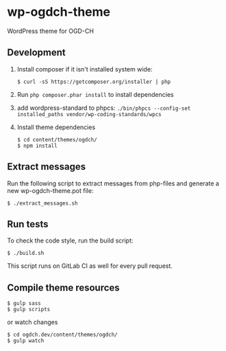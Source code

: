 # wp-ogdch-theme

WordPress theme for OGD-CH

## Development

1. Install composer if it isn't installed system wide:
    ```
   $ curl -sS https://getcomposer.org/installer | php
   ```

1. Run `php composer.phar install` to install dependencies

1. add wordpress-standard to phpcs: `./bin/phpcs --config-set installed_paths vendor/wp-coding-standards/wpcs`

1. Install theme dependencies
   ```
   $ cd content/themes/ogdch/
   $ npm install
   ```

## Extract messages

Run the following script to extract messages from php-files and generate a new wp-ogdch-theme.pot file:

```
$ ./extract_messages.sh
```

## Run tests

To check the code style, run the build script:

```
$ ./build.sh
```

This script runs on GitLab CI as well for every pull request.

## Compile theme resources

    $ gulp sass
    $ gulp scripts

or watch changes

    $ cd ogdch.dev/content/themes/ogdch/
    $ gulp watch